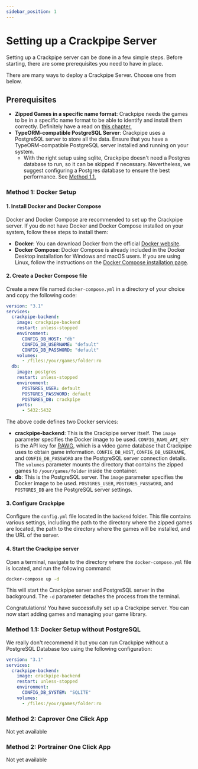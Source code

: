 ```yaml
---
sidebar_position: 1
---
```


# Setting up a Crackpipe Server

Setting up a Crackpipe server can be done in a few simple steps. Before starting, there are some prerequisites you need to have in place.

There are many ways to deploy a Crackpipe Server. Choose one from below.

## Prerequisites

- **Zipped Games in a specific name format**: Crackpipe needs the games to be in a specific name format to be able to identify and install them correctly. Definitely have a read on [this chapter.](Structure.md)
- **TypeORM-compatible PostgreSQL Server**: Crackpipe uses a PostgreSQL server to store all the data. Ensure that you have a TypeORM-compatible PostgreSQL server installed and running on your system.
  - With the right setup using sqlite, Crackpipe doesn't need a Postgres database to run, so it can be skipped if necessary. Nevertheless, we suggest configuring a Postgres database to ensure the best performance. See [Method 1.1.](#method-11-docker-setup-without-postgresql)

### Method 1: Docker Setup

#### 1. Install Docker and Docker Compose

Docker and Docker Compose are recommended to set up the Crackpipe server. If you do not have Docker and Docker Compose installed on your system, follow these steps to install them:

- **Docker**: You can download Docker from the official [Docker website](https://www.docker.com/get-started).
- **Docker Compose**: Docker Compose is already included in the Docker Desktop installation for Windows and macOS users. If you are using Linux, follow the instructions on the [Docker Compose installation page](https://docs.docker.com/compose/install/).

#### 2. Create a Docker Compose file

Create a new file named `docker-compose.yml` in a directory of your choice and copy the following code:

```yaml
version: "3.1"
services:
  crackpipe-backend:
    image: crackpipe-backend
    restart: unless-stopped
    environment:
      CONFIG_DB_HOST: "db"
      CONFIG_DB_USERNAME: "default"
      CONFIG_DB_PASSWORD: "default"
    volumes:
      - /files:/your/games/folder:ro
  db:
    image: postgres
    restart: unless-stopped
    environment:
      POSTGRES_USER: default
      POSTGRES_PASSWORD: default
      POSTGRES_DB: crackpipe
    ports:
      - 5432:5432
```

The above code defines two Docker services:

- **crackpipe-backend**: This is the Crackpipe server itself. The `image` parameter specifies the Docker image to be used. `CONFIG_RAWG_API_KEY` is the API key for [RAWG](https://rawg.io/), which is a video game database that Crackpipe uses to obtain game information. `CONFIG_DB_HOST`, `CONFIG_DB_USERNAME`, and `CONFIG_DB_PASSWORD` are the PostgreSQL server connection details. The `volumes` parameter mounts the directory that contains the zipped games to `/your/games/folder` inside the container.
- **db**: This is the PostgreSQL server. The `image` parameter specifies the Docker image to be used. `POSTGRES_USER`, `POSTGRES_PASSWORD`, and `POSTGRES_DB` are the PostgreSQL server settings.

#### 3. Configure Crackpipe

Configure the `config.yml` file located in the `backend` folder. This file contains various settings, including the path to the directory where the zipped games are located, the path to the directory where the games will be installed, and the URL of the server.

#### 4. Start the Crackpipe server

Open a terminal, navigate to the directory where the `docker-compose.yml` file is located, and run the following command:

```bash
docker-compose up -d
```

This will start the Crackpipe server and PostgreSQL server in the background. The `-d` parameter detaches the process from the terminal.

Congratulations! You have successfully set up a Crackpipe server. You can now start adding games and managing your game library.

### Method 1.1: Docker Setup without PostgreSQL

We really don't recommend it but you can run Crackpipe without a PostgreSQL Database too using the following configuration:

```yaml
version: "3.1"
services:
  crackpipe-backend:
    image: crackpipe-backend
    restart: unless-stopped
    environment:
      CONFIG_DB_SYSTEM: "SQLITE"
    volumes:
      - /files:/your/games/folder:ro
```

### Method 2: Caprover One Click App

Not yet available

### Method 2: Portrainer One Click App

Not yet available
